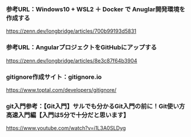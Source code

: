 ### 参考URL：Windows10 + WSL2 ＋ Docker で Anuglar開発環境を作成する
https://zenn.dev/longbridge/articles/700b99193d5831


### 参考URL：AngularプロジェクトをGitHubにアップする
https://zenn.dev/longbridge/articles/8e3c87f64b3904

### gitignore作成サイト：gitignore.io
https://www.toptal.com/developers/gitignore/

### git入門参考：【Git入門】サルでも分かるGit入門の前に！Git使い方高速入門編【入門は5分で十分だと思います】
https://www.youtube.com/watch?v=i1L3A0SLDyg